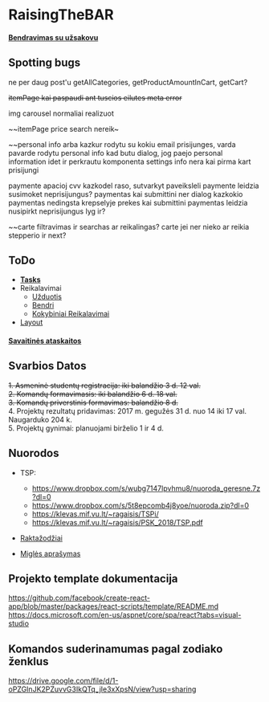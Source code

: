 # RaisingTheBAR

#### [Bendravimas su užsakovu](/INFO/BendravimasSuUzsakovu.md) 

## Spotting bugs
ne per daug post'u getAllCategories, getProductAmountInCart, getCart?

~~itemPage kai paspaudi ant tuscios eilutes meta error~~

img carousel normaliai realizuot

~~itemPage price search nereik~

~~personal info arba kazkur rodytu su kokiu email prisijunges, varda pavarde rodytu
personal info kad butu dialog, jog paejo personal information idet ir perkrautu komponenta
settings info nera kai pirma kart prisijungi

paymente apacioj cvv kazkodel raso, sutvarkyt paveiksleli
paymente leidzia susimoket neprisijungus?
paymentas kai submittini ner dialog kazkokio
paymentas nedingsta krepselyje prekes kai submittini
paymentas leidzia nusipirkt neprisijungus lyg ir?

~~carte filtravimas ir searchas ar reikalingas?
carte jei ner nieko ar reikia stepperio ir next?

## ToDo
 * [**Tasks**](https://trello.com/b/rwyLDWmq/untitled-board)
 * Reikalavimai
   * [Užduotis](/INFO/SGP_uzduotis_2018.pdf)
   * [Bendri](/INFO/BendriReikalavimai.md)
   * [Kokybiniai Reikalavimai](/INFO/KokybiniaiReikalavimai.md)
 * [Layout](/INFO/Layout.md)
#### [Savaitinės ataskaitos](https://docs.google.com/document/d/12LpsnhNwRQDuoyFOg-Vdpbmngx9d1kDVNMfzU4WhBkI/edit?usp=sharing)

## Svarbios Datos

~~1. Asmeninė studentų registracija: iki balandžio 3 d. 12 val.~~  
~~2. Komandų formavimasis: iki balandžio 6 d. 18 val.~~  
~~3. Komandų priverstinis formavimas: balandžio 8 d.~~  
4. Projektų rezultatų pridavimas: 2017 m. gegužės 31 d. nuo 14 iki 17 val. Naugarduko 204 k.  
5. Projektų gynimai: planuojami birželio 1 ir 4 d.  

## Nuorodos

* TSP:
  * https://www.dropbox.com/s/wubg7147lpvhmu8/nuoroda_geresne.7z?dl=0
  * https://www.dropbox.com/s/5t8epcomb4j8yoe/nuoroda.zip?dl=0 
  * https://klevas.mif.vu.lt/~ragaisis/TSPi/
  * https://klevas.mif.vu.lt/~ragaisis/PSK_2018/TSP.pdf

* [Raktažodžiai](/INFO/Raktazodziai.md)

* [Miglės aprašymas](INFO/MiglesAprasymas.md)

## Projekto template dokumentacija
https://github.com/facebook/create-react-app/blob/master/packages/react-scripts/template/README.md    
https://docs.microsoft.com/en-us/aspnet/core/spa/react?tabs=visual-studio  


## Komandos suderinamumas pagal zodiako ženklus
https://drive.google.com/file/d/1-oPZGInJK2PZuvvG3IkQTq_jIe3xXpsN/view?usp=sharing
